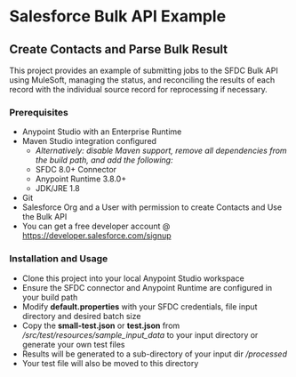 # Salesforce Bulk API Example
## Create Contacts and Parse Bulk Result

This project provides an example of submitting jobs to the SFDC Bulk API using MuleSoft, managing the status, and reconciling the results of each record with the individual source record for reprocessing if necessary.

### Prerequisites
- Anypoint Studio with an Enterprise Runtime
- Maven Studio integration configured
  -  *Alternatively: disable Maven support, remove all dependencies from the build path, and add the following:*
    -  SFDC 8.0+ Connector
    -  Anypoint Runtime 3.8.0+
    -  JDK/JRE 1.8
- Git
- Salesforce Org and a User with permission to create Contacts and Use the Bulk API
-  You can get a free developer account @ https://developer.salesforce.com/signup

### Installation and Usage
- Clone this project into your local Anypoint Studio workspace
- Ensure the SFDC connector and Anypoint Runtime are configured in your build path
- Modify **default.properties** with your SFDC credentials, file input directory and desired batch size
- Copy the **small-test.json** or **test.json** from */src/test/resources/sample_input_data* to your input directory or generate your own test files
- Results will be generated to a sub-directory of your input dir */processed*
- Your test file will also be moved to this directory
